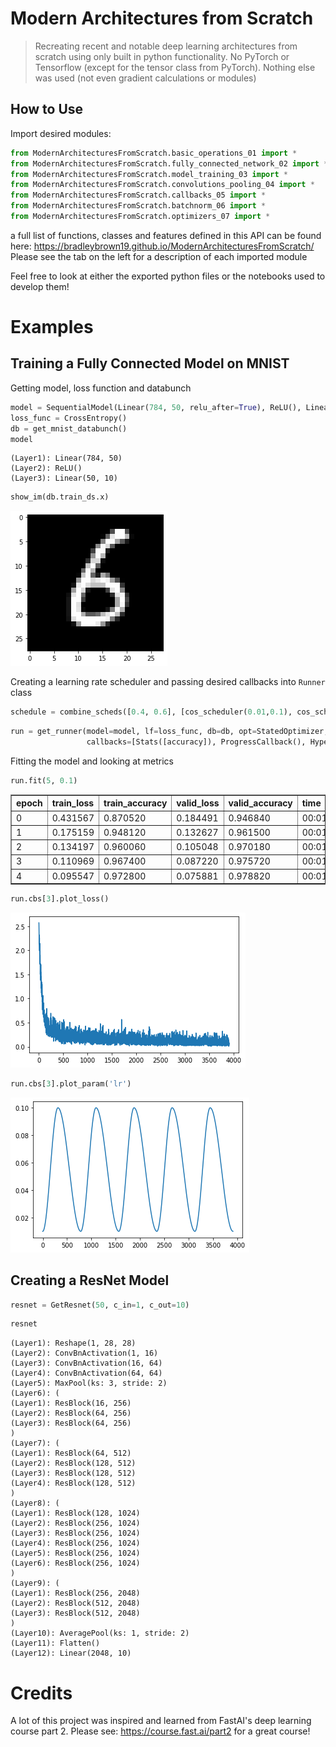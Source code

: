 <!--

#################################################
### THIS FILE WAS AUTOGENERATED! DO NOT EDIT! ###
#################################################
# file to edit: index.ipynb
# command to build the docs after a change: nbdev_build_docs

-->

# Modern Architectures from Scratch

> Recreating recent and notable deep learning architectures from scratch using only built in python functionality. No PyTorch or Tensorflow (except for the tensor class from PyTorch). Nothing else was used (not even gradient calculations or modules)


## How to Use

Import desired modules:
```python
from ModernArchitecturesFromScratch.basic_operations_01 import *
from ModernArchitecturesFromScratch.fully_connected_network_02 import *
from ModernArchitecturesFromScratch.model_training_03 import *
from ModernArchitecturesFromScratch.convolutions_pooling_04 import *
from ModernArchitecturesFromScratch.callbacks_05 import *
from ModernArchitecturesFromScratch.batchnorm_06 import *
from ModernArchitecturesFromScratch.optimizers_07 import *
```
a full list of functions, classes and features defined in this API can be found here: https://bradleybrown19.github.io/ModernArchitecturesFromScratch/ Please see the tab on the left for a description of each imported module

Feel free to look at either the exported python files or the notebooks used to develop them!

# Examples

## Training a Fully Connected Model on MNIST

Getting model, loss function and databunch
<div class="codecell" markdown="1">
<div class="input_area" markdown="1">

```python
model = SequentialModel(Linear(784, 50, relu_after=True), ReLU(), Linear(50,10,False))
loss_func = CrossEntropy()
db = get_mnist_databunch()
model
```

</div>
<div class="output_area" markdown="1">




    (Layer1): Linear(784, 50)
    (Layer2): ReLU()
    (Layer3): Linear(50, 10)



</div>

</div>
<div class="codecell" markdown="1">
<div class="input_area" markdown="1">

```python
show_im(db.train_ds.x)
```

</div>
<div class="output_area" markdown="1">


![png](docs/images/output_6_0.png)


</div>

</div>

Creating a learning rate scheduler and passing desired callbacks into `Runner` class
<div class="codecell" markdown="1">
<div class="input_area" markdown="1">

```python
schedule = combine_scheds([0.4, 0.6], [cos_scheduler(0.01,0.1), cos_scheduler(0.1,0.01)])
```

</div>

</div>
<div class="codecell" markdown="1">
<div class="input_area" markdown="1">

```python
run = get_runner(model=model, lf=loss_func, db=db, opt=StatedOptimizer, 
                 callbacks=[Stats([accuracy]), ProgressCallback(), HyperRecorder('lr'), Scheduler('lr', schedule)])
```

</div>

</div>

Fitting the model and looking at metrics
<div class="codecell" markdown="1">
<div class="input_area" markdown="1">

```python
run.fit(5, 0.1)
```

</div>
<div class="output_area" markdown="1">


<table border="1" class="dataframe">
  <thead>
    <tr style="text-align: left;">
      <th>epoch</th>
      <th>train_loss</th>
      <th>train_accuracy</th>
      <th>valid_loss</th>
      <th>valid_accuracy</th>
      <th>time</th>
    </tr>
  </thead>
  <tbody>
    <tr>
      <td>0</td>
      <td>0.431567</td>
      <td>0.870520</td>
      <td>0.184491</td>
      <td>0.946840</td>
      <td>00:01</td>
    </tr>
    <tr>
      <td>1</td>
      <td>0.175159</td>
      <td>0.948120</td>
      <td>0.132627</td>
      <td>0.961500</td>
      <td>00:01</td>
    </tr>
    <tr>
      <td>2</td>
      <td>0.134197</td>
      <td>0.960060</td>
      <td>0.105048</td>
      <td>0.970180</td>
      <td>00:01</td>
    </tr>
    <tr>
      <td>3</td>
      <td>0.110969</td>
      <td>0.967400</td>
      <td>0.087220</td>
      <td>0.975720</td>
      <td>00:01</td>
    </tr>
    <tr>
      <td>4</td>
      <td>0.095547</td>
      <td>0.972800</td>
      <td>0.075881</td>
      <td>0.978820</td>
      <td>00:01</td>
    </tr>
  </tbody>
</table>


</div>

</div>
<div class="codecell" markdown="1">
<div class="input_area" markdown="1">

```python
run.cbs[3].plot_loss()
```

</div>
<div class="output_area" markdown="1">


![png](docs/images/output_12_0.png)


</div>

</div>
<div class="codecell" markdown="1">
<div class="input_area" markdown="1">

```python
run.cbs[3].plot_param('lr')
```

</div>
<div class="output_area" markdown="1">


![png](docs/images/output_13_0.png)


</div>

</div>

## Creating a ResNet Model
<div class="codecell" markdown="1">
<div class="input_area" markdown="1">

```python
resnet = GetResnet(50, c_in=1, c_out=10)
```

</div>

</div>
<div class="codecell" markdown="1">
<div class="input_area" markdown="1">

```python
resnet
```

</div>
<div class="output_area" markdown="1">




    (Layer1): Reshape(1, 28, 28)
    (Layer2): ConvBnActivation(1, 16)
    (Layer3): ConvBnActivation(16, 64)
    (Layer4): ConvBnActivation(64, 64)
    (Layer5): MaxPool(ks: 3, stride: 2)
    (Layer6): (
    (Layer1): ResBlock(16, 256)
    (Layer2): ResBlock(64, 256)
    (Layer3): ResBlock(64, 256)
    )
    (Layer7): (
    (Layer1): ResBlock(64, 512)
    (Layer2): ResBlock(128, 512)
    (Layer3): ResBlock(128, 512)
    (Layer4): ResBlock(128, 512)
    )
    (Layer8): (
    (Layer1): ResBlock(128, 1024)
    (Layer2): ResBlock(256, 1024)
    (Layer3): ResBlock(256, 1024)
    (Layer4): ResBlock(256, 1024)
    (Layer5): ResBlock(256, 1024)
    (Layer6): ResBlock(256, 1024)
    )
    (Layer9): (
    (Layer1): ResBlock(256, 2048)
    (Layer2): ResBlock(512, 2048)
    (Layer3): ResBlock(512, 2048)
    )
    (Layer10): AveragePool(ks: 1, stride: 2)
    (Layer11): Flatten()
    (Layer12): Linear(2048, 10)



</div>

</div>

# Credits

A lot of this project was inspired and learned from FastAI's deep learning course part 2. Please see:
https://course.fast.ai/part2
for a great course!
